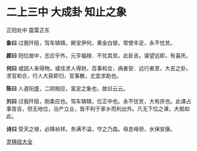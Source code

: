 # 二上三中 大成卦 知止之象

正阳处中 震雷正东

**象曰** 过我阡陌，驾车辚辚，厥宝伊何，黄金白银，常使丰足，永不忧贫。

**颜曰** 阳位居中，志应乎外，元亨福禄．不忧其贫。此卦吉。谋望远即，有喜庆。

**何曰** 或因人来得物，或往求人得财。百事和合，病者安．远行者至，大吉之卦。求官和合，行人大获即归，官事散，尤宜求助也。

**陈曰** 人道阳盛，二阴相应，富足之象也，故曰云云。

**刘曰** 过我阡陌，刚柔应也。驾车辚辚，位正中也。永不忧贫，大有庆也。此课占事皆吉，但无地位，治产立业，皆不利于家乡而利出外。凡无下位之课，大抵如此。

**诗曰** 受天之禄，必降祯祥。务满不溢，守之乃昌。毋怠毋骄，水保安康。

[灵棋经大全](README.md)
